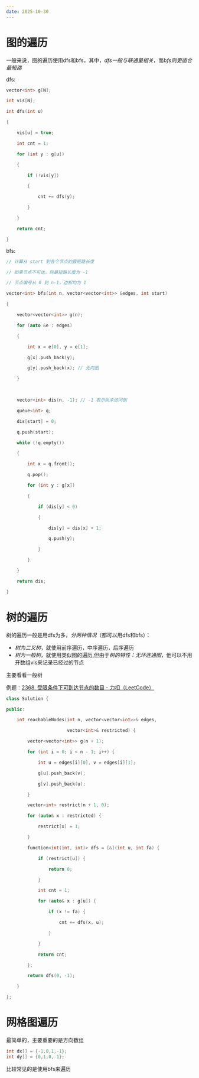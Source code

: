 ```yaml
---
date: 2025-10-30
---
```


# 图的遍历

一般来说，图的遍历使用dfs和bfs，其中，*dfs一般与联通量相关*，而*bfs则更适合最短路*


dfs:

```cpp
vector<int> g[N];

int vis[N];

int dfs(int u)

{

    vis[u] = true;

    int cnt = 1;

    for (int y : g[u])

    {

        if (!vis[y])

        {

            cnt += dfs(y);

        }

    }

    return cnt;

}
```


bfs:

```cpp
// 计算从 start 到各个节点的最短路长度

// 如果节点不可达，则最短路长度为 -1

// 节点编号从 0 到 n-1，边权均为 1

vector<int> bfs(int n, vector<vector<int>> &edges, int start)

{

    vector<vector<int>> g(n);

    for (auto &e : edges)

    {

        int x = e[0], y = e[1];

        g[x].push_back(y);

        g[y].push_back(x); // 无向图

    }

  

    vector<int> dis(n, -1); // -1 表示尚未访问到

    queue<int> q;

    dis[start] = 0;

    q.push(start);

    while (!q.empty())

    {

        int x = q.front();

        q.pop();

        for (int y : g[x])

        {

            if (dis[y] < 0)

            {

                dis[y] = dis[x] + 1;

                q.push(y);

            }

        }

    }

    return dis;

}
```


# 树的遍历

树的遍历一般是用dfs为多，*分两种情况*（都可以用dfs和bfs）：

- *树为二叉树*，就使用前序遍历，中序遍历，后序遍历
- *树为一般树*，就使用类似图的遍历,但由于*树的特性：无环连通图*，他可以不用开数组vis来记录已经过的节点

主要看看一般树

例题：[2368. 受限条件下可到达节点的数目 - 力扣（LeetCode）](https://leetcode.cn/problems/reachable-nodes-with-restrictions/description/)

```cpp
class Solution {

public:

    int reachableNodes(int n, vector<vector<int>>& edges,

                       vector<int>& restricted) {

        vector<vector<int>> g(n + 1);

        for (int i = 0; i < n - 1; i++) {

            int u = edges[i][0], v = edges[i][1];

            g[u].push_back(v);

            g[v].push_back(u);

        }

        vector<int> restrict(n + 1, 0);

        for (auto& x : restricted) {

            restrict[x] = 1;

        }

        function<int(int, int)> dfs = [&](int u, int fa) {

            if (restrict[u]) {

                return 0;

            }

            int cnt = 1;

            for (auto& x : g[u]) {

                if (x != fa) {

                    cnt += dfs(x, u);

                }

            }

            return cnt;

        };

        return dfs(0, -1);

    }

};
```


# 网格图遍历

最简单的，主要重要的是方向数组
```cpp
int dx[] = {-1,0,1,-1};
int dy[] = {0,1,0,-1};
```

比较常见的是使用bfs来遍历